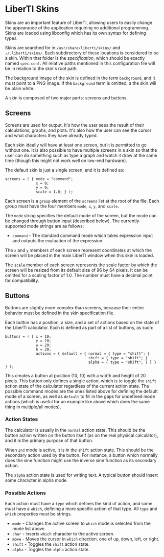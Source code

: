 LiberTI Skins
=============

Skins are an important feature of LiberTI, allowing users to easily change the
appearance of the application requiring no additional programming. Skins are
loaded using libconfig which has its own syntax for defining types.

Skins are searched for in `/usr/share/liberti/skins/` and
`~/.liberti/skins/`. Each subdirectory of these locations is considered to be a
skin. Within that folder is the *specification*, which should be exactly named
`spec.conf`. All relative paths mentioned in this configuration file will be in
relation to the skin's root path.

The background image of the skin is defined in the term `background`, and it
must point to a PNG image. If the `background` term is omitted, a the skin will
be plain white.

A skin is composed of two major parts: screens and buttons.

Screens
-------

Screens are used for output. It's how the user sees the result of their
calculations, graphs, and plots. It's also how the user can see the cursor and
what characters they have already typed.

Each skin ideally will have at least one screen, but it is permitted to go
without one. It is also possible to have multiple screens in a skin so that the
user can do something such as type a graph and watch it draw at the same time
(though this might not work well on low-end hardware).

The default skin is just a single screen, and it is defined as:

```
screens = ( { mode = "command";
              x = 0;
              y = 0;
              scale = 1.0; } );
```

Each screen is a `group` element of the `screens` list at the root of the
file. Each group must have the four members `mode`, `x`, `y`, and `scale`.

The `mode` string specifies the default mode of the screen, but the mode can be
changed through button input (described below). The currently-supported mode
strings are as follows:

- `command` - The standard command mode which takes expression input and
outputs the evaluation of the expression.

The `x` and `y` members of each screen represent coordinates at which the
screen will be placed in the main LiberTI window when this skin is loaded.

The `scale` member of each screen represents the scale factor by which the
screen will be resized from its default size of 96 by 64 pixels. It can be
omitted for a scaling factor of 1.0. The number must have a decimal point for
compatibility.

Buttons
-------

Buttons are slightly more complex than screens, because their entire behavior
must be defined in the skin specification file.

Each button has a position, a size, and a set of actions based on the state of
the LiberTI calculator. Each is defined as part of a list of buttons, as such:

```
buttons = ( { x = 10;
              y = 10;
              w = 20;
              h = 20;
              actions = { default = { normal = { type = "shift"; }
                                      shift = { type = "shift"; }
                                      alpha = { type = "shift"; } } } } );
```

This creates a button at position (10, 10) with a width and height of 20
pixels. This button only defines a single action, which is to toggle the
`shift` action state of the calculator regardless of the current action
state. The possible command modes are the ones listed above for defining the
default mode of a screen, as well as `default` to fill in the gaps for
undefined mode actions (which is useful for an example like above which does
the same thing in multiple/all modes).

### Action States

The calculator is usually in the `normal` action state. This should be the
button action written on the button itself (as on the real physical
calculator), and it is the primary purpose of that button.

When `2nd` mode is active, it is in the `shift` action state. This should be
the secondary action used by the button. For instance, a button which normally
does the sine function might use the inverse sine function as its secondary
action.

The `alpha` action state is used for writing text. A typical button should
insert some character in alpha mode.

### Possible Actions

Each action must have a `type` which defines the kind of action, and some must
have a `which`, defining a more specific action of that type. All `type` and
`which` properties must be strings.

- `mode` - Changes the active screen to `which` mode is selected from the mode
list above.
- `char` - Inserts `which` character to the active screen.
- `move` - Moves the cursor in `which` direction, one of up, down, left, or
right.
- `shift` - Toggles the `shift` action state.
- `alpha` - Toggles the `alpha` action state.
